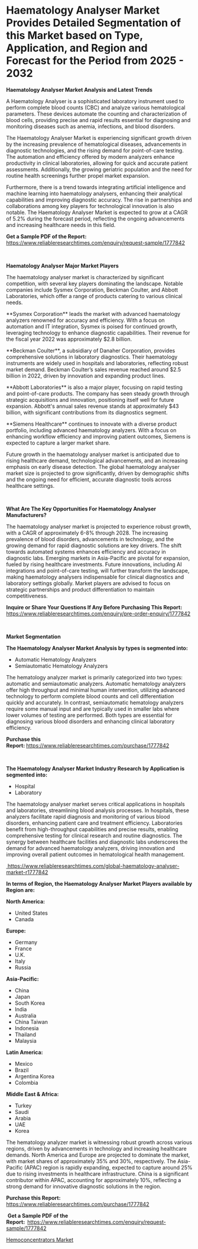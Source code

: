 <p><h1>Haematology Analyser Market Provides Detailed Segmentation of this Market based on Type, Application, and Region and Forecast for the Period from 2025 - 2032</h1></p><p><strong>Haematology Analyser Market Analysis and Latest Trends</strong></p>
<p><p>A Haematology Analyser is a sophisticated laboratory instrument used to perform complete blood counts (CBC) and analyze various hematological parameters. These devices automate the counting and characterization of blood cells, providing precise and rapid results essential for diagnosing and monitoring diseases such as anemia, infections, and blood disorders.</p><p>The Haematology Analyser Market is experiencing significant growth driven by the increasing prevalence of hematological diseases, advancements in diagnostic technologies, and the rising demand for point-of-care testing. The automation and efficiency offered by modern analyzers enhance productivity in clinical laboratories, allowing for quick and accurate patient assessments. Additionally, the growing geriatric population and the need for routine health screenings further propel market expansion.</p><p>Furthermore, there is a trend towards integrating artificial intelligence and machine learning into haematology analysers, enhancing their analytical capabilities and improving diagnostic accuracy. The rise in partnerships and collaborations among key players for technological innovation is also notable. The Haematology Analyser Market is expected to grow at a CAGR of 5.2% during the forecast period, reflecting the ongoing advancements and increasing healthcare needs in this field.</p></p>
<p><strong>Get a Sample PDF of the Report:&nbsp;</strong> <a href="https://www.reliableresearchtimes.com/enquiry/request-sample/1777842?utm_campaign=2733&utm_medium=2&utm_source=Github&utm_content=ia&utm_term=03032025&utm_id=haematology-analyser">https://www.reliableresearchtimes.com/enquiry/request-sample/1777842</a></p>
<p>&nbsp;</p>
<p><strong>Haematology Analyser Major Market Players</strong></p>
<p><p>The haematology analyser market is characterized by significant competition, with several key players dominating the landscape. Notable companies include Sysmex Corporation, Beckman Coulter, and Abbott Laboratories, which offer a range of products catering to various clinical needs. </p><p>**Sysmex Corporation** leads the market with advanced haematology analyzers renowned for accuracy and efficiency. With a focus on automation and IT integration, Sysmex is poised for continued growth, leveraging technology to enhance diagnostic capabilities. Their revenue for the fiscal year 2022 was approximately $2.8 billion.</p><p>**Beckman Coulter**, a subsidiary of Danaher Corporation, provides comprehensive solutions in laboratory diagnostics. Their haematology instruments are widely used in hospitals and laboratories, reflecting robust market demand. Beckman Coulter’s sales revenue reached around $2.5 billion in 2022, driven by innovation and expanding product lines.</p><p>**Abbott Laboratories** is also a major player, focusing on rapid testing and point-of-care products. The company has seen steady growth through strategic acquisitions and innovation, positioning itself well for future expansion. Abbott's annual sales revenue stands at approximately $43 billion, with significant contributions from its diagnostics segment.</p><p>**Siemens Healthcare** continues to innovate with a diverse product portfolio, including advanced haematology analyzers. With a focus on enhancing workflow efficiency and improving patient outcomes, Siemens is expected to capture a larger market share.</p><p>Future growth in the haematology analyser market is anticipated due to rising healthcare demand, technological advancements, and an increasing emphasis on early disease detection. The global haematology analyser market size is projected to grow significantly, driven by demographic shifts and the ongoing need for efficient, accurate diagnostic tools across healthcare settings.</p></p>
<p>&nbsp;</p>
<p><strong>What Are The Key Opportunities For Haematology Analyser Manufacturers?</strong></p>
<p><p>The haematology analyser market is projected to experience robust growth, with a CAGR of approximately 6-8% through 2028. The increasing prevalence of blood disorders, advancements in technology, and the growing demand for rapid diagnostic solutions are key drivers. The shift towards automated systems enhances efficiency and accuracy in diagnostic labs. Emerging markets in Asia-Pacific are pivotal for expansion, fueled by rising healthcare investments. Future innovations, including AI integrations and point-of-care testing, will further transform the landscape, making haematology analysers indispensable for clinical diagnostics and laboratory settings globally. Market players are advised to focus on strategic partnerships and product differentiation to maintain competitiveness.</p></p>
<p><strong>Inquire or Share Your Questions If Any Before Purchasing This Report:</strong> <a href="https://www.reliableresearchtimes.com/enquiry/pre-order-enquiry/1777842?utm_campaign=2733&utm_medium=2&utm_source=Github&utm_content=ia&utm_term=03032025&utm_id=haematology-analyser">https://www.reliableresearchtimes.com/enquiry/pre-order-enquiry/1777842</a></p>
<p>&nbsp;</p>
<p><strong>Market Segmentation</strong></p>
<p><strong>The Haematology Analyser Market Analysis by types is segmented into:</strong></p>
<p><ul><li>Automatic Hematology Analyzers</li><li>Semiautomatic Hematology Analyzers</li></ul></p>
<p><p>The hematology analyzer market is primarily categorized into two types: automatic and semiautomatic analyzers. Automatic hematology analyzers offer high throughput and minimal human intervention, utilizing advanced technology to perform complete blood counts and cell differentiation quickly and accurately. In contrast, semiautomatic hematology analyzers require some manual input and are typically used in smaller labs where lower volumes of testing are performed. Both types are essential for diagnosing various blood disorders and enhancing clinical laboratory efficiency.</p></p>
<p><strong>Purchase this Report:&nbsp;</strong><a href="https://www.reliableresearchtimes.com/purchase/1777842?utm_campaign=2733&utm_medium=2&utm_source=Github&utm_content=ia&utm_term=03032025&utm_id=haematology-analyser">https://www.reliableresearchtimes.com/purchase/1777842</a></p>
<p>&nbsp;</p>
<p><strong>The Haematology Analyser Market Industry Research by Application is segmented into:</strong></p>
<p><ul><li>Hospital</li><li>Laboratory</li></ul></p>
<p><p>The haematology analyser market serves critical applications in hospitals and laboratories, streamlining blood analysis processes. In hospitals, these analyzers facilitate rapid diagnosis and monitoring of various blood disorders, enhancing patient care and treatment efficiency. Laboratories benefit from high-throughput capabilities and precise results, enabling comprehensive testing for clinical research and routine diagnostics. The synergy between healthcare facilities and diagnostic labs underscores the demand for advanced haematology analyzers, driving innovation and improving overall patient outcomes in hematological health management.</p></p>
<p><a href="https://www.reliableresearchtimes.com/global-haematology-analyser-market-r1777842?utm_campaign=2733&utm_medium=2&utm_source=Github&utm_content=ia&utm_term=03032025&utm_id=haematology-analyser">&nbsp;https://www.reliableresearchtimes.com/global-haematology-analyser-market-r1777842</a></p>
<p><strong>In terms of Region, the Haematology Analyser Market Players available by Region are:</strong></p>
<p>
    <p> <strong> North America: </strong>
        <ul>
            <li>United States</li>
            <li>Canada</li>
        </ul>
        </p> 
    <p> <strong> Europe: </strong>
        <ul>
            <li>Germany</li>
            <li>France</li>
            <li>U.K.</li>
            <li>Italy</li>
            <li>Russia</li>
        </ul>
        </p> 
    <p> <strong> Asia-Pacific: </strong>
        <ul>
            <li>China</li>
            <li>Japan</li>
            <li>South Korea</li>
            <li>India</li>
            <li>Australia</li>
            <li>China Taiwan</li>
            <li>Indonesia</li>
            <li>Thailand</li>
            <li>Malaysia</li>
        </ul>
        </p> 
    <p> <strong> Latin America: </strong>
        <ul>
            <li>Mexico</li>
            <li>Brazil</li>
            <li>Argentina Korea</li>
            <li>Colombia</li>
        </ul>
        </p> 
    <p> <strong> Middle East & Africa: </strong>
        <ul>
            <li>Turkey</li>
            <li>Saudi</li>
            <li>Arabia</li>
            <li>UAE</li>
            <li>Korea</li>
        </ul>
    </p>
    </p>
<p><p>The hematology analyzer market is witnessing robust growth across various regions, driven by advancements in technology and increasing healthcare demands. North America and Europe are projected to dominate the market, with market shares of approximately 35% and 30%, respectively. The Asia-Pacific (APAC) region is rapidly expanding, expected to capture around 25% due to rising investments in healthcare infrastructure. China is a significant contributor within APAC, accounting for approximately 10%, reflecting a strong demand for innovative diagnostic solutions in the region.</p></p>
<p><strong>Purchase this Report: </strong><a href="https://www.reliableresearchtimes.com/purchase/1777842?utm_campaign=2733&utm_medium=2&utm_source=Github&utm_content=ia&utm_term=03032025&utm_id=haematology-analyser">https://www.reliableresearchtimes.com/purchase/1777842</a></p>
<p>&nbsp;<strong>Get a Sample PDF of the Report:&nbsp;&nbsp;</strong><a href="https://www.reliableresearchtimes.com/enquiry/request-sample/1777842?utm_campaign=2733&utm_medium=2&utm_source=Github&utm_content=ia&utm_term=03032025&utm_id=haematology-analyser">https://www.reliableresearchtimes.com/enquiry/request-sample/1777842</a></p>
<p><strong></strong></p>
<p><p><a href="https://github.com/gavalegeyndt26/Market-Research-Report-List-1/blob/main/hemoconcentrators-market.md?utm_campaign=2733&utm_medium=2&utm_source=Github&utm_content=ia&utm_term=03032025&utm_id=haematology-analyser">Hemoconcentrators Market</a></p></p>